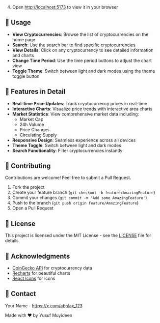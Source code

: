 
4. Open [http://localhost:5173](http://localhost:5173) to view it in your browser

## 📱 Usage

- **View Cryptocurrencies**: Browse the list of cryptocurrencies on the home page
- **Search**: Use the search bar to find specific cryptocurrencies
- **View Details**: Click on any cryptocurrency to see detailed information and charts
- **Change Time Period**: Use the time period buttons to adjust the chart view
- **Toggle Theme**: Switch between light and dark modes using the theme toggle button

## 🎨 Features in Detail

- **Real-time Price Updates**: Track cryptocurrency prices in real-time
- **Interactive Charts**: Visualize price trends with interactive area charts
- **Market Statistics**: View comprehensive market data including:
  - Market Cap
  - 24h Volume
  - Price Changes
  - Circulating Supply
- **Responsive Design**: Seamless experience across all devices
- **Theme Toggle**: Switch between light and dark modes
- **Search Functionality**: Filter cryptocurrencies instantly

## 🤝 Contributing

Contributions are welcome! Feel free to submit a Pull Request.

1. Fork the project
2. Create your feature branch (`git checkout -b feature/AmazingFeature`)
3. Commit your changes (`git commit -m 'Add some AmazingFeature'`)
4. Push to the branch (`git push origin feature/AmazingFeature`)
5. Open a Pull Request

## 📝 License

This project is licensed under the MIT License - see the [LICENSE](LICENSE) file for details

## 👏 Acknowledgments

- [CoinGecko API](https://www.coingecko.com/en/api) for cryptocurrency data
- [Recharts](https://recharts.org/) for beautiful charts
- [React Icons](https://react-icons.github.io/react-icons/) for icons

## 📧 Contact

Your Name - https://x.com/abolax_123

Made with ❤️ by Yusuf Muyideen
